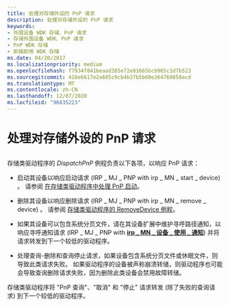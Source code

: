 ```yaml
---
title: 处理对存储外设的 PnP 请求
description: 处理对存储外设的 PnP 请求
keywords:
- 外围设备 WDK 存储、PnP 请求
- 存储外围设备 WDK、PnP 请求
- PnP WDK 存储
- 即插即用 WDK 存储
ms.date: 04/20/2017
ms.localizationpriority: medium
ms.openlocfilehash: f7934f841beaad265e72e81665bcb965c1d7b523
ms.sourcegitcommit: 418e6617e2a695c9cb4b37b5b60e264760858acd
ms.translationtype: MT
ms.contentlocale: zh-CN
ms.lasthandoff: 12/07/2020
ms.locfileid: "96835223"
---
```

# <a name="handling-pnp-requests-to-storage-peripherals"></a>处理对存储外设的 PnP 请求


## <span id="ddk_handling_pnp_requests_to_storage_peripherals_kg"></span><span id="DDK_HANDLING_PNP_REQUESTS_TO_STORAGE_PERIPHERALS_KG"></span>


存储类驱动程序的 *DispatchPnP* 例程负责以下各项，以响应 PnP 请求：

-   启动其设备以响应启动请求 (IRP \_ MJ \_ PNP with irp \_ MN \_ start \_ device) 。 请参阅 [在存储类驱动程序中处理 PnP 启动](handling-pnp-start-in-a-storage-class-driver.md)。

-   删除其设备以响应删除请求 (IRP \_ MJ \_ PNP with irp \_ MN \_ remove \_ device) 。 请参阅 [存储类驱动程序的 RemoveDevice 例程](storage-class-driver-s-removedevice-routine.md)。

-   如果其设备可以包含系统分页文件，请在其设备扩展中维护寻呼路径通知，以响应寻呼通知请求 (IRP \_ MJ \_ PNP with [**irp \_ MN \_ 设备 \_ 使用 \_ 通知**](../kernel/irp-mn-device-usage-notification.md)) 并将请求转发到下一个较低的驱动程序。

-   处理查询-删除和查询停止请求，如果设备包含系统分页文件或休眠文件，则导致此类请求失败。 如果驱动程序的设备被声称崩溃转储，则驱动程序也可能会导致查询删除请求失败，因为删除此类设备会禁用故障转储。

存储类驱动程序将 "PnP 查询"、"取消" 和 "停止" 请求转发 (除了失败的查询请求) 到下一个较低的驱动程序。

 

